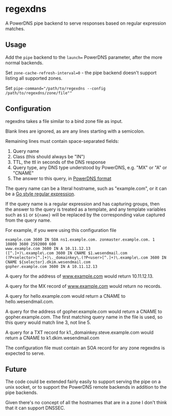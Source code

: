 # regexdns
A PowerDNS pipe backend to serve responses based on regular expression matches.

## Usage

Add the `pipe` backend to the `launch=` PowerDNS parameter, after the more normal backends.

Set `zone-cache-refresh-interval=0` - the pipe backend doesn't support listing all supported zones.

Set `pipe-command="/path/to/regexdns --config /path/to/regexdns/zone/file""`

## Configuration

regexdns takes a file similar to a bind zone file as input.

Blank lines are ignored, as are any lines starting with a semicolon.

Remaining lines must contain space-separated fields:

1. Query name
2. Class (this should always be "IN")
3. TTL, the ttl in seconds of the DNS response
4. Query type, any DNS type understood by PowerDNS, e.g. "MX" or "A" or "CNAME"
5. The answer to this query, in [PowerDNS format](https://doc.powerdns.com/authoritative/appendices/types.html)

The query name can be a literal hostname, such as "example.com", or it can be a 
[Go style regular expression](https://github.com/google/re2/wiki/Syntax).

If the query name is a regular expression and has capturing groups, then the answer to the query is treated
as a template, and any template variables such as `$1` or `${name}` will be replaced by the corresponding
value captured from the query name.

For example, if you were using this configuration file

```
example.com 3600 IN SOA ns1.example.com. zonmaster.example.com. 1 10800 3600 2592000 600
www.example.com 3600 IN A 10.11.12.13
([^.]+)\.example\.com 3600 IN CNAME $1.wesendmail.com
(?P<selector>[^.]+)\._domainkey\.(?P<user>[^.]+)\.example\.com 3600 IN CNAME ${selector}.dkim.wesendmail.com
gopher.example.com 3600 IN A 10.11.12.13
```

A query for the address of www.example.com would return 10.11.12.13.

A query for the MX record of www.example.com would return no records.

A query for hello.example.com would return a CNAME to hello.wesendmail.com.

A query for the address of gopher.example.com would return a CNAME to gopher.example.com. The first matching query
name in the file is used, so this query would match line 3, not line 5.

A query for a TXT record for k1._domainkey.steve.example.com would return a CNAME to k1.dkim.wesendmail.com

The configuration file must contain an SOA record for any zone regexdns is expected to serve.

## Future

The code could be extended fairly easily to support serving the pipe on a unix socket, or to support the
PowerDNS remote backends in addition to the pipe backends.

Given there's no concept of all the hostnames that are in a zone I don't think that it can support DNSSEC.
